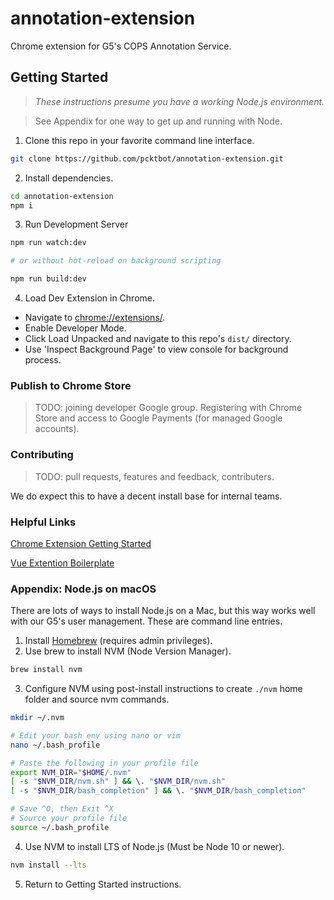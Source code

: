 # annotation-extension

Chrome extension for G5's COPS Annotation Service.

## Getting Started

> *These instructions presume you have a working Node.js environment.*

> See Appendix for one way to get up and running with Node.

1. Clone this repo in your favorite command line interface.
``` bash
git clone https://github.com/pcktbot/annotation-extension.git
```
2. Install dependencies.
``` bash
cd annotation-extension
npm i
```
3. Run Development Server
``` bash
npm run watch:dev

# or without hot-reload on background scripting

npm run build:dev
```
4. Load Dev Extension in Chrome.
- Navigate to [chrome://extensions/](chrome://extensions/).
- Enable Developer Mode.
- Click Load Unpacked and navigate to this repo's `dist/` directory.
- Use 'Inspect Background Page' to view console for background process.

### Publish to Chrome Store

> TODO: joining developer Google group. Registering with Chrome Store and access to Google Payments (for managed Google accounts).


### Contributing

> TODO: pull requests, features and feedback, contributers.

We do expect this to have a decent install base for internal teams.

### Helpful Links

[Chrome Extension Getting Started](https://developer.chrome.com/extensions/getstarted)

[Vue Extention Boilerplate](https://github.com/Kocal/vue-web-extension)

### Appendix: Node.js on macOS

There are lots of ways to install Node.js on a Mac, but this way works well with our G5's user management. These are command line entries.

1. Install [Homebrew](https://brew.sh/) (requires admin privileges).
2. Use brew to install NVM (Node Version Manager).
``` bash
brew install nvm
```
3. Configure NVM using post-install instructions to create `./nvm` home folder and source nvm commands.
``` bash
mkdir ~/.nvm

# Edit your bash env using nano or vim
nano ~/.bash_profile

# Paste the following in your profile file
export NVM_DIR="$HOME/.nvm"
[ -s "$NVM_DIR/nvm.sh" ] && \. "$NVM_DIR/nvm.sh"
[ -s "$NVM_DIR/bash_completion" ] && \. "$NVM_DIR/bash_completion"

# Save ^O, then Exit ^X
# Source your profile file
source ~/.bash_profile
```
4. Use NVM to install LTS of Node.js (Must be Node 10 or newer).
``` bash
nvm install --lts
```
5. Return to Getting Started instructions.
